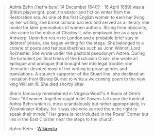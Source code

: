> Aphra Behn (/ˈæfrə bɛn/; 14 December 1640? – 16 April 1689) was a British
> playwright, poet, translator and fiction writer from the Restoration era. As
> one of the first English women to earn her living by her writing, she broke
> cultural barriers and served as a literary role model for later generations
> of women authors. Rising from obscurity, she came to the notice of Charles
> II, who employed her as a spy in Antwerp. Upon her return to London and a
> probable brief stay in debtors' prison, she began writing for the stage. She
> belonged to a coterie of poets and famous libertines such as John Wilmot,
> Lord Rochester. She wrote under the pastoral pseudonym Astrea. During the
> turbulent political times of the Exclusion Crisis, she wrote an epilogue
> and prologue that brought her into legal trouble; she thereafter devoted
> most of her writing to prose genres and translations. A staunch supporter
> of the Stuart line, she declined an invitation from Bishop Burnet to write
> a welcoming poem to the new king William III. She died shortly after.
> 
> She is famously remembered in Virginia Woolf's A Room of One's Own: "All
> women together ought to let flowers fall upon the tomb of Aphra Behn which
> is, most scandalously but rather appropriately, in Westminster Abbey, for
> it was she who earned them the right to speak their minds." Her grave
> is not included in the Poets' Corner but lies in the East Cloister near
> the steps to the church.
>
> *Aphra Behn* - [Wikipedia](https://en.wikipedia.org/wiki/Aphra_Behn)
